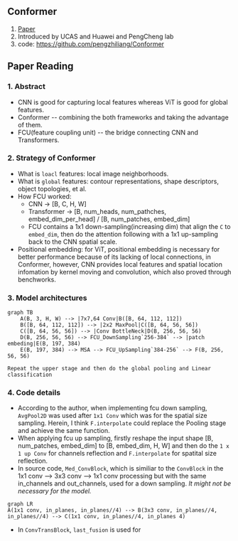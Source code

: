 ## Conformer
1. [Paper](https://arxiv.org/pdf/2105.03889.pdf)
2. Introduced by UCAS and Huawei and PengCheng lab
3. code: https://github.com/pengzhiliang/Conformer

## Paper Reading
### 1. Abstract
* CNN is good for capturing local features  whereas ViT is good for global features.
* Conformer -- combining the both frameworks and taking the advantage of them.
* FCU(feature coupling unit) -- the bridge connecting CNN and Transformers.

### 2. Strategy of Conformer
 - What is `loacl` features: local image neighborhoods.
 - What is `global` features: contour representations, shape descriptors, object topologies, et al.
 - How FCU worked: 
   - CNN -> [B, C, H, W]
   - Transformer -> [B, num_heads, num_pathches, embed_dim_per_head] / [B, num_patches, embed_dim]
   - FCU contains a 1x1 down-sampling(increasing dim) that align the `C` to `embed_dim`, then do the attention following with a 1x1 up-sampling back to the CNN spatial scale.
 - Positional embedding: for ViT, positional embedding is necessary for better performance because of its lacking of local connections, in Conformer, however, CNN provides local features and spatial location infomation by kernel moving and convolution, which also proved through benchworks.

### 3. Model architectures
```mermaid
graph TB
    A(B, 3, H, W) --> |7x7,64 Conv|B([B, 64, 112, 112])
    B([B, 64, 112, 112]) --> |2x2 MaxPool|C([B, 64, 56, 56])
    C([B, 64, 56, 56]) --> |Conv BottleNeck|D(B, 256, 56, 56)
    D(B, 256, 56, 56) --> FCU_DownSampling`256-384` --> |patch embeding|E(B, 197, 384)
    E(B, 197, 384) --> MSA --> FCU_UpSampling`384-256` --> F(B, 256, 56, 56)
```
`Repeat the upper stage and then do the global pooling and Linear classification`


### 4. Code details
 - According to the author, when implementing fcu down sampling,  `AvgPool2D` was used after `1x1 Conv` which was for the spatial size sampling. Herein, I think `F.interpolate` could replace the Pooling stage and achieve the same function. 
 - When applying fcu up sampling, firstly reshape the input shape [B, num_patches, embed_dim] to [B, embed_dim, H, W] and then do the `1 x 1 up Conv` for channels reflection and `F.interpolate` for spatital size reflection. 
 - In source code, `Med_ConvBlock`, which is similiar to the `ConvBlock` in the 1x1 conv --> 3x3 conv --> 1x1 conv  processing but with the same in_channels and out_channels, used for a down sampling. *It might not be necessary for the model.*
```mermaid
graph LR
A(1x1 conv, in_planes, in_planes//4) --> B(3x3 conv, in_planes//4, in_planes//4) --> C(1x1 conv, in_planes//4, in_planes 4)
```
 - In `ConvTransBlock`, `last_fusion` is used for
